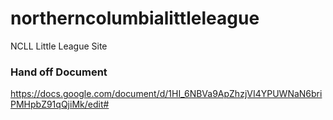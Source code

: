# northerncolumbialittleleague
NCLL Little League Site

### Hand off Document
https://docs.google.com/document/d/1HI_6NBVa9ApZhzjVI4YPUWNaN6briPMHpbZ91qQjiMk/edit#
